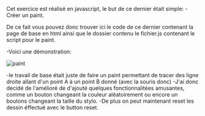 Cet exercice est réalisé en javascript, le but de ce dernier était simple:
-Créer un paint.

De ce fait vous pouvez donc trouver ici le code de ce dernier contenant la page de base en html ainsi que le dossier contenu le fichier.js contenant le script pour le paint.

-Voici une démonstration:

![paint](https://user-images.githubusercontent.com/77386472/194370285-ec0037b1-59a5-402c-bafc-65907004cc6f.png)

-le travail de base était juste de faire un paint permettant de tracer des ligne droite allant d'un point A à un point B donné (avec la souris donc)
-J'ai donc decidé de l'amélioré de d'ajouté quelques fonctionnalitées amusantes, comme un bouton changeant la couleur aléatoirement ou encore un boutons changeant la taille du stylo.
-De plus on peut maintenant reset les dessin éffectué avec le button reset.
